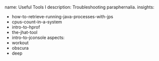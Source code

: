 name: Useful Tools I
description: Troubleshooting paraphernalia.
insights:
  - how-to-retrieve-running-java-processes-with-jps
  - cpus-count-in-a-system
  - intro-to-hprof
  - the-jhat-tool
  - intro-to-jconsole
aspects:
  - workout
  - obscura
  - deep
